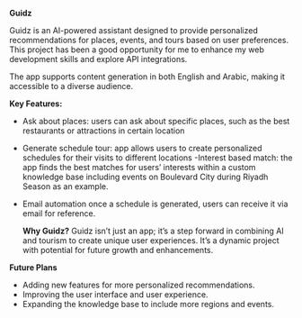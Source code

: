 **Guidz**  

Guidz is an AI-powered assistant designed to provide personalized recommendations for places, events, and tours based on user preferences. This project has been a good opportunity for me to enhance my web development skills and explore API integrations.

The app supports content generation in both English and Arabic, making it accessible to a diverse audience.


**Key Features:**
- Ask about places: users can ask about specific places, such as the best restaurants or attractions in certain location
- Generate schedule tour: app allows users to create personalized schedules for their visits to different locations 
-Interest based match:  the app finds the best matches for users’ interests within a custom knowledge base including events on Boulevard City during Riyadh Season as an example.
- Email automation once a schedule is generated, users can receive it via email for reference.



  **Why Guidz?**
Guidz isn’t just an app; it’s a step forward in combining AI and tourism to create unique user experiences. It’s a dynamic project with potential for future growth and enhancements.


**Future Plans**
- Adding new features for more personalized recommendations.
- Improving the user interface and user experience.
- Expanding the knowledge base to include more regions and events.
